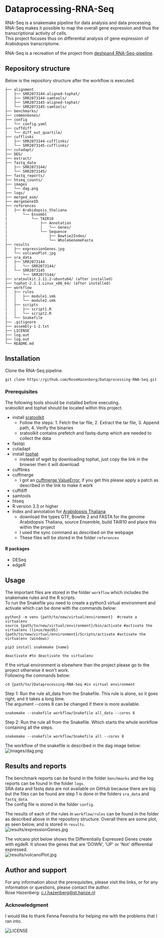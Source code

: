 # Dataprocessing-RNA-Seq

RNA-Seq is a snakemake pipeline for data analysis and data processing. 
RNA-Seq makes it possible to map the overall gene expression and thus the transcriptional activity of cells.  
This project focuses thus on differential analysis of gene expression of Arabidopsis transcriptome.  

RNA-Seq is a recreation of the project from [deshpan4 RNA-Seq-pipeline](https://github.com/deshpan4/RNA-Seq-pipeline).

## Repository structure
Below is the repository structure after the workflow is executed.
```
├── alignment
│   ├── SRR2073144-aligned-tophat/
│   ├── SRR2073144-samtools/
│   ├── SRR2073145-aligned-tophat/
|   └── SRR2073145-samtools/
├── benchmarks/
├── commonGenes/
├── config
|   └── config.yaml
├── cuffdiff
|   └── diff_out_quartile/
├── cufflinks
│   ├── SRR2073144-cufflinks/
│   └── SRR2073145-cufflinks/
├── cutadapt/
├── DEG/
├── extract/
├── fastq_data
│   ├── SRR2073144/
│   └── SRR2073145/
├── fastq_reports/
├── htseq_counts/
├── images
│   └── dag.png
├── logs/
├── merged_asm/
├── mergeGeneID
├── references
│   ├── Arabidopsis_thaliana
|       └── Ensembl
|           └── TAIR10
|               ├── Annotation
|               |   └── Genes/
|               └── Sequence
|                   ├── Bowtie2Index/
|                   └── WholeGenomeFasta
├── results
│   ├── expressionGenes.jpg
│   └── volcanoPlot.jpg
├── sra_data
│   ├── SRR2073144
|   |   └── SRR2073144/
│   └── SRR2073145
|       └── SRR2073144/
├── sratoolkit.2.11.2-ubuntu64/ (after installed)
├── tophat-2.1.1.Linux_x86_64/ (after installed)
├── workflow
│   ├── rules
|   │   ├── module1.smk
|   │   └── module2.smk
│   ├── scripts
|   │   ├── script1.R
|   │   └── script2.R
|   └── Snakefile
├── .gitignore
├── assembly-1-2.txt
├── LICENSE
├── log.out
├── log.out
└── README.md 
```

## Installation 

Clone the RNA-Seq pipeline. 
```{}
git clone https://github.com/RoseHazenberg/Dataprocessing-RNA-Seq.git
```

### Prerequisites
The following tools should be installed before executing.  
sratoolkit and tophat should be located within this project.

* install [sratoolkit](https://github.com/ncbi/sra-tools/wiki/02.-Installing-SRA-Toolkit)   
  * Follow the steps: 1. Fetch the tar file, 2. Extract the tar file, 3. Append path, 4. Verify the binaries
  * sratoolkit contains prefetch and fastq-dump which are needed to collect the data 
* fastqc
* cutadapt
* install [tophat](https://bioinformaticsreview.com/20210310/installing-tophat2-on-ubuntu/)
  * instead of wget by downloading tophat, just copy the link in the browser then it will download
* cufflinks
* cuffmerge
  * I got an [cuffmerge ValueError](https://githubhot.com/repo/cole-trapnell-lab/cufflinks/issues/130), if you get this please apply a patch as described in the link to make it work
* cuffdiff
* samtools
* htseq
* R version 3.3 or higher
* Index and annotation for [Arabidopsis Thaliana](https://ewels.github.io/AWS-iGenomes/)
  * download the types GTF, Bowtie 2 and FASTA for the genome Arabidopsis Thaliana, source Ensemble, build TAIR10 and place this within the project
  * I used the sync command as described on the webpage 
  * These files will be stored in the folder `references`

#### R packages
* DESeq
* edgeR


## Usage
The important files are stored in the folder `workflow` which includes the snakemake rules and the R scripts.    
To run the Snakefile you need to create a python3 virtual environment and activate which can be done with the commands below:
```
python3 -m venv {path/to/new/virtual/environment}  #create a virtualenv
source {path/to/new/virtual/environment}/bin/activate #activate the virtualenv (linux/macOS)
{path/to/new/virtual/environment}/Scripts/activate #activate the virtualenv (windows)

pip3 install snakemake {name} 

deactivate #to deactivate the virtualenv
```
If the virtual environment is elsewhere than the project please go to the project otherwise it won't work.  
Following the commands below:
```
cd {path/to/}Dataprocessing-RNA-Seq #in virtual environment
```
Step 1: Run the rule all_data from the Snakefile. This rule is alone, so it goes right, and it takes a long time.  
The argument --cores 8 can be changed if there is more available. 
```
snakemake --snakefile workflow/Snakefile all_data --cores 8 
```
Step 2: Run the rule all from the Snakefile. Which starts the whole workflow containing all the steps.
```
snakemake --snakefile workflow/Snakefile all --cores 8 
```

The workflow of the snakefile is described in the dag image below:
![images/dag.png](images/dag.png)

## Results and reports
The benchmark reports can be found in the folder `benchmarks` and the log reports can be found in the folder `logs`.  
SRA data and fastq data are not available on GitHub because there are big but the files can be found are step 1 is done in the folders `sra_data` and `fastq_data`.  
The config file is stored in the folder `config`.  

The results of each of the rules in `workflow/rules` can be found in the folder as described above in the repository structure. 
Overall there are some plot, as seen below, and is stored in `results`.  
![results/expressionGenes.jpg](results/expressionGenes.jpg)

The volcano plot below shows the Differentially Expressed Genes create with egdeR.
It shows the genes that are 'DOWN', 'UP' or 'Not' differential expressed.  
![results/volcanoPlot.jpg](results/volcanoPlot.jpg)

## Author and support
For any information about the prerequisites, please visit the links, or for any information or questions, please contact the author.  
Rose Hazenberg: c.r.hazenberg@st.hanze.nl

### Acknowledgment
I would like to thank Fenna Feenstra for helping me with the problems that I ran into.

![LICENSE](https://img.shields.io/github/license/RoseHazenberg/Dataprocessing-RNA-Seq?style=flat-square)